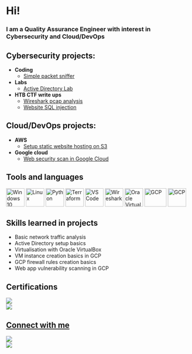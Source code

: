 <h1>Hi! <br/></h1>
<h3>I am a Quality Assurance Engineer with interest in Cybersecurity and Cloud/DevOps</h3>

<h2>Cybersecurity projects:</h2>

- <b>Coding</b>
  - [Simple packet sniffer](https://github.com/lbrodziak/packet_sniffer)
- <b>Labs</b>
  - [Active Directory Lab](https://github.com/lbrodziak/ActiveDirectoryLab)
- <b>HTB CTF write ups</b>
  - [Wireshark pcap analysis](https://github.com/lbrodziak/wireshark_pcap_analysis)
  - [Website SQL injection](https://github.com/lbrodziak/sql_injection_tutorial_htb)
<h2>Cloud/DevOps projects:</h2>

- <b>AWS</b>
  - [Setup static website hosting on S3](https://github.com/lbrodziak/aws-s3-static-website-hosting)
- <b>Google cloud</b>
  - [Web security scan in Google Cloud](https://github.com/lbrodziak/gcloud_web_security_scan)

<h2>Tools and languages</h2>
<p align="left"> <img src="https://upload.wikimedia.org/wikipedia/commons/8/87/Windows_logo_-_2021.svg" alt="Windows 10" width="50" height="50"/> 
<img src="https://upload.wikimedia.org/wikipedia/commons/3/35/Tux.svg" alt="Linux" width="50" height="50"/> <img src="https://upload.wikimedia.org/wikipedia/commons/c/c3/Python-logo-notext.svg" alt="Python" width="50" height="50"/> <img src="https://www.vectorlogo.zone/logos/terraformio/terraformio-icon.svg" alt="Terraform" width="50" height="50"/> <img src="https://upload.wikimedia.org/wikipedia/commons/9/9a/Visual_Studio_Code_1.35_icon.svg" alt="VS Code" width="50" height="50"/> <img src="https://upload.wikimedia.org/wikipedia/commons/d/df/Wireshark_icon.svg" alt="Wireshark" width="50" height="50"/> <img src="https://upload.wikimedia.org/wikipedia/commons/d/d5/Virtualbox_logo.png" alt="Oracle VirtualBox" width="50" height="50"/>
<img src="https://github.com/user-attachments/assets/92463d4a-7971-498c-8555-6bf46c6913aa" alt="GCP" width="60" height="50"/>
<img src="https://registry.npmmirror.com/@lobehub/icons-static-png/1.65.0/files/dark/aws-color.png" alt="GCP" width="50" height="50"/>
</p>


<h2>Skills learned in projects</h2>

- Basic network traffic analysis
- Active Directory setup basics
- Virtualisation with Oracle VirtualBox
- VM instance creation basics in GCP
- GCP firewall rules creation basics
- Web app vulnerability scanning in GCP


<h2>Certifications</h2>
<a href="https://coursera.org/share/055806cc4e6fbaa31deda674dec460fc"/><img src="https://img.shields.io/badge/-Google%20Cybersecurity%20Certificate-4285F4?&style=for-the-badge&logo=Google&logoColor=white" /><br>
<img src="https://img.shields.io/badge/-ISTQB%20Foundation-FF0000?&style=for-the-badge&logo=ISTQB&logoColor=white" />

<h2>Connect with me</h2>

<a href="https://www.linkedin.com/in/łukasz-brodziak-4b0408bb/"><img src="https://img.shields.io/badge/-LinkedIn-0072b1?&style=for-the-badge&logo=linkedin&logoColor=white" /></a><br>
<a href="https://lukesdevsecopsnotes.blogspot.com"><img src="https://img.shields.io/badge/-Blogger-FF5722?&style=for-the-badge&logo=Blogger&logoColor=white"/></a>

